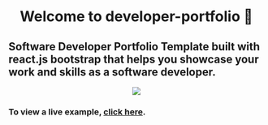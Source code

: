 <h1 align="center">Welcome to developer-portfolio 👋</h1>

## Software Developer Portfolio Template built with react.js bootstrap that helps you showcase your work and skills as a software developer.

<p align="center">
  <kbd>
    <img src="https://rupam-sinha.netlify.com/"></img>
  </kbd>
</p>

### To view a live example, **[click here](https://developer-portfolio.1hanzla100.vercel.app/)**.

